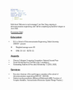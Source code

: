```yaml
---
permalink: /
title: "About me"
excerpt: "About me"
author_profile: true
redirect_from: 
  - /about/
  - /about.html
---
```


<style>
body {
  font-family: '微软雅黑', Arial, sans-serif;
  font-size: 3;
}

h1, h2, h3, h4, h5, h6 {
  font-family: '微软雅黑', Arial, sans-serif;
}

/* 添加其他元素的字体样式配置，根据需要进行扩展 */
</style>

Hello there! Welcome to my homepage! I am Xiao Yang, majoring in telecommunication engineering, and I will be completing my bachelor's degree in June 2024.

[[Curriculum Vitae](http://ste-young.github.io/files/CV.pdf)]

## Education
* B.S. in School of Telecommunication Engineering, Xidian University &ensp; 2020.09 ~ present

  * Weighted average score: 89

  * GPA: 3.9 / 4.0  &ensp;  IELTS: 6.5

## Awards
* Chinese Collegiate Computing Competition: National Second Prize
* Social Scholarship from OurPalm (only 5 candidates)
* Outstanding Students & First-class Scholarship * 2 (2021, 2023)

## Services
* Executive chairman of the youth league committee of the school of telecommunication engineering (2022.09 ~ 2023.06)
* Student teaching assistants ( Advanced Mathematics A(Ⅱ), Functions of Complex Variables, Communication Electronics System Design Practice )












